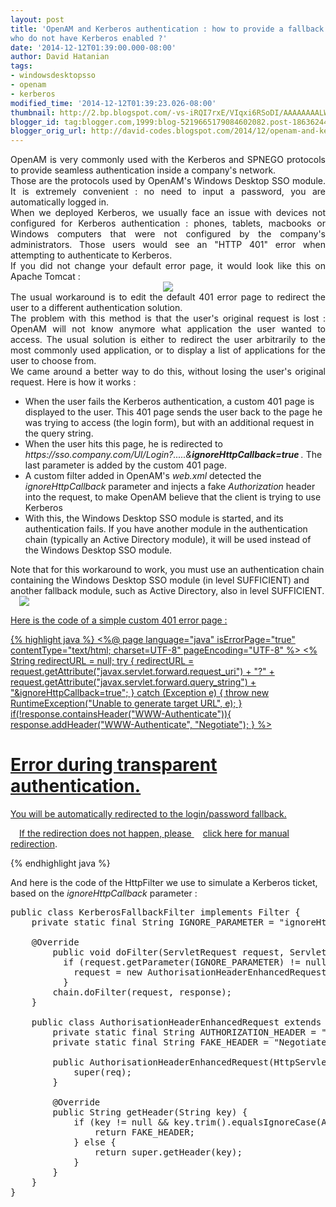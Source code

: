 ```yaml
---
layout: post
title: 'OpenAM and Kerberos authentication : how to provide a fallback for devices
who do not have Kerberos enabled ?'
date: '2014-12-12T01:39:00.000-08:00'
author: David Hatanian
tags:
- windowsdesktopsso
- openam
- kerberos
modified_time: '2014-12-12T01:39:23.026-08:00'
thumbnail: http://2.bp.blogspot.com/-vs-iRQI7rxE/VIqxi6RSoDI/AAAAAAAALW8/Fzu2l9Z4pjI/s72-c/2014-12-12_16-12-14.png
blogger_id: tag:blogger.com,1999:blog-5219665179084602082.post-186362447455906515
blogger_orig_url: http://david-codes.blogspot.com/2014/12/openam-and-kerberos-authentication-how.html
---
```


<div style="text-align: justify;">OpenAM is very commonly used with the Kerberos and SPNEGO protocols to provide
    seamless authentication inside a company's network.
</div>
<div style="text-align: justify;">
</div>
<div style="text-align: justify;">Those are the protocols used by OpenAM's Windows Desktop SSO module. It is extremely
    convenient : no need to input a password, you are automatically logged in.
</div>
<div style="text-align: justify;">
</div>
<div style="text-align: justify;">When we deployed Kerberos, we usually face an issue with devices not configured for
    Kerberos authentication : phones, tablets, macbooks or Windows computers that were not configured by the company's
    administrators. Those users would see an "HTTP 401" error when attempting to authenticate to Kerberos.
</div>
<div style="text-align: justify;">
</div>
<div style="text-align: justify;">If you did not change your default error page, it would look like this on Apache
    Tomcat :
</div>
<div style="text-align: justify;">
</div>
<div class="separator" style="clear: both; text-align: center;"><a
        href="/assets/{{ page.path | replace:'_posts','posts' }}/tomcat_401.png"
        imageanchor="1" style="margin-left: 1em; margin-right: 1em;"><img border="0"
                  src="/assets/{{ page.path | replace:'_posts','posts' }}/tomcat_401.png"
                /></a></div>
<div style="text-align: justify;">
</div>
<div style="text-align: justify;">The usual workaround is to edit the default 401 error page to redirect the user to a
    different authentication solution.
</div>
<div style="text-align: justify;">
</div>
<div style="text-align: justify;">The problem with this method is that the user's original request is lost : OpenAM will
    not know anymore what application the user wanted to access. The usual solution is either to redirect the user
    arbitrarily to the most commonly used application, or to display a list of applications for the user to choose from.
</div>
<div style="text-align: justify;">
</div>
<div style="text-align: justify;">We came around a better way to do this, without losing the user's original request.
    Here is how it works :
</div>
<div style="text-align: justify;"></div>
<ul>
    <li>When the user fails the Kerberos authentication, a custom 401 page is displayed to the user. This 401 page sends
        the user back to the page he was trying to access (the login form), but with an additional request in the query
        string.
    </li>
    <li>When the user hits this page, he is redirected to <i>https://sso.company.com/UI/Login?.....&<b>ignoreHttpCallback=true </b>.
    </i>The last parameter is added by the custom 401 page.
    </li>
    <li>A custom filter added in OpenAM's <i>web.xml</i>&nbsp;detected the <i>ignoreHttpCallback</i>&nbsp;parameter and
        injects a fake <i>Authorization</i>&nbsp;header into the request, to make OpenAM believe that the client is
        trying to use Kerberos
    </li>
    <li>With this, the Windows Desktop SSO module is started, and its authentication fails. If you have another module
        in the authentication chain (typically an Active Directory module), it will be used instead of the Windows
        Desktop SSO module.
    </li>
</ul>
<div>Note that for this workaround to work, you must use an authentication chain containing the Windows Desktop SSO
    module (in level SUFFICIENT) and another fallback module, such as Active Directory, also in level SUFFICIENT.
</div>
<div>
</div>
<a
        href="/assets/{{ page.path | replace:'_posts','posts' }}/modules.png"
        imageanchor="1" style="margin-left: 1em; margin-right: 1em;"><img border="0"
          src="/assets/{{ page.path | replace:'_posts','posts' }}/modules.png">

Here is the code of a simple custom 401 error page :


{% highlight java %}
<%@ page language="java" isErrorPage="true" contentType="text/html; charset=UTF-8" pageEncoding="UTF-8" %>
<%
    String redirectURL = null;
    try {
        redirectURL = request.getAttribute("javax.servlet.forward.request_uri") + "?" + request.getAttribute("javax.servlet.forward.query_string") +
                "&ignoreHttpCallback=true";
    } catch (Exception e) {
        throw new RuntimeException("Unable to generate target URL", e);
    }
    if(!response.containsHeader("WWW-Authenticate")){
        response.addHeader("WWW-Authenticate", "Negotiate");
    }
%>
<html>
<head>
    <meta http-equiv="refresh" content="1; <%=redirectURL%>"/>
</head>
<body>
<h1>Error during transparent authentication.</h1>
<p>You will be automatically redirected to the login/password fallback.</p>
<p>If the redirection does not happen, please <a href="<%=redirectURL%>">click here for manual redirection</a>.</p>
</body>
</html>
{% endhighlight java %}


And here is the code of the HttpFilter we use to simulate a Kerberos ticket, based on the
<i>ignoreHttpCallback </i>parameter :



<pre class="prettyprint linenums lang-java">
public class KerberosFallbackFilter implements Filter {
	private static final String IGNORE_PARAMETER = &quot;ignoreHttpCallback&quot;;

	@Override
        public void doFilter(ServletRequest request, ServletResponse response, FilterChain chain) throws IOException, ServletException {
          if (request.getParameter(IGNORE_PARAMETER) != null) {
            request = new AuthorisationHeaderEnhancedRequest((HttpServletRequest) request);
          }
		chain.doFilter(request, response);
	}

	public class AuthorisationHeaderEnhancedRequest extends HttpServletRequestWrapper {
		private static final String AUTHORIZATION_HEADER = &quot;Authorization&quot;;
		private static final String FAKE_HEADER = &quot;Negotiate FAKE_HEADER&quot;;

		public AuthorisationHeaderEnhancedRequest(HttpServletRequest req) {
			super(req);
		}

		@Override
		public String getHeader(String key) {
			if (key != null && key.trim().equalsIgnoreCase(AUTHORIZATION_HEADER)) {
				return FAKE_HEADER;
			} else {
				return super.getHeader(key);
			}
		}
	}
}
</pre>

